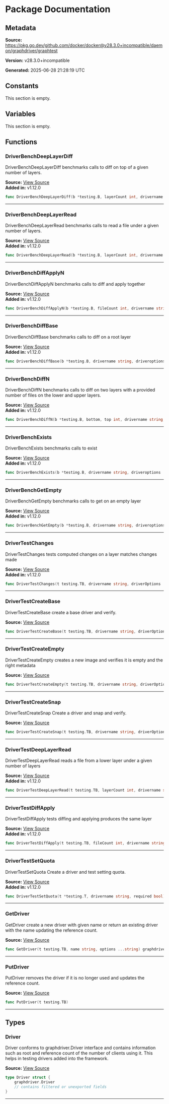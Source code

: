 # Package Documentation

## Metadata

**Source:** https://pkg.go.dev/github.com/docker/docker@v28.3.0+incompatible/daemon/graphdriver/graphtest

**Version:** v28.3.0+incompatible

**Generated:** 2025-06-28 21:28:19 UTC

## Constants

This section is empty.

## Variables

This section is empty.

## Functions

### DriverBenchDeepLayerDiff

DriverBenchDeepLayerDiff benchmarks calls to diff on top of a given number of layers.

**Source:** [View Source](https://github.com/docker/docker/blob/v28.3.0/daemon/graphdriver/graphtest/graphbench_unix.go#L190)  
**Added in:** v1.12.0

```go
func DriverBenchDeepLayerDiff(b *testing.B, layerCount int, drivername string, driveroptions ...string)
```

---

### DriverBenchDeepLayerRead

DriverBenchDeepLayerRead benchmarks calls to read a file under a given number of layers.

**Source:** [View Source](https://github.com/docker/docker/blob/v28.3.0/daemon/graphdriver/graphtest/graphbench_unix.go#L223)  
**Added in:** v1.12.0

```go
func DriverBenchDeepLayerRead(b *testing.B, layerCount int, drivername string, driveroptions ...string)
```

---

### DriverBenchDiffApplyN

DriverBenchDiffApplyN benchmarks calls to diff and apply together

**Source:** [View Source](https://github.com/docker/docker/blob/v28.3.0/daemon/graphdriver/graphtest/graphbench_unix.go#L124)  
**Added in:** v1.12.0

```go
func DriverBenchDiffApplyN(b *testing.B, fileCount int, drivername string, driveroptions ...string)
```

---

### DriverBenchDiffBase

DriverBenchDiffBase benchmarks calls to diff on a root layer

**Source:** [View Source](https://github.com/docker/docker/blob/v28.3.0/daemon/graphdriver/graphtest/graphbench_unix.go#L60)  
**Added in:** v1.12.0

```go
func DriverBenchDiffBase(b *testing.B, drivername string, driveroptions ...string)
```

---

### DriverBenchDiffN

DriverBenchDiffN benchmarks calls to diff on two layers with
a provided number of files on the lower and upper layers.

**Source:** [View Source](https://github.com/docker/docker/blob/v28.3.0/daemon/graphdriver/graphtest/graphbench_unix.go#L89)  
**Added in:** v1.12.0

```go
func DriverBenchDiffN(b *testing.B, bottom, top int, drivername string, driveroptions ...string)
```

---

### DriverBenchExists

DriverBenchExists benchmarks calls to exist

**Source:** [View Source](https://github.com/docker/docker/blob/v28.3.0/daemon/graphdriver/graphtest/graphbench_unix.go#L16)  
**Added in:** v1.12.0

```go
func DriverBenchExists(b *testing.B, drivername string, driveroptions ...string)
```

---

### DriverBenchGetEmpty

DriverBenchGetEmpty benchmarks calls to get on an empty layer

**Source:** [View Source](https://github.com/docker/docker/blob/v28.3.0/daemon/graphdriver/graphtest/graphbench_unix.go#L35)  
**Added in:** v1.12.0

```go
func DriverBenchGetEmpty(b *testing.B, drivername string, driveroptions ...string)
```

---

### DriverTestChanges

DriverTestChanges tests computed changes on a layer matches changes made

**Source:** [View Source](https://github.com/docker/docker/blob/v28.3.0/daemon/graphdriver/graphtest/graphtest_unix.go#L265)  
**Added in:** v1.12.0

```go
func DriverTestChanges(t testing.TB, drivername string, driverOptions ...string)
```

---

### DriverTestCreateBase

DriverTestCreateBase create a base driver and verify.

**Source:** [View Source](https://github.com/docker/docker/blob/v28.3.0/daemon/graphdriver/graphtest/graphtest_unix.go#L113)  

```go
func DriverTestCreateBase(t testing.TB, drivername string, driverOptions ...string)
```

---

### DriverTestCreateEmpty

DriverTestCreateEmpty creates a new image and verifies it is empty and the right metadata

**Source:** [View Source](https://github.com/docker/docker/blob/v28.3.0/daemon/graphdriver/graphtest/graphtest_unix.go#L84)  

```go
func DriverTestCreateEmpty(t testing.TB, drivername string, driverOptions ...string)
```

---

### DriverTestCreateSnap

DriverTestCreateSnap Create a driver and snap and verify.

**Source:** [View Source](https://github.com/docker/docker/blob/v28.3.0/daemon/graphdriver/graphtest/graphtest_unix.go#L125)  

```go
func DriverTestCreateSnap(t testing.TB, drivername string, driverOptions ...string)
```

---

### DriverTestDeepLayerRead

DriverTestDeepLayerRead reads a file from a lower layer under a given number of layers

**Source:** [View Source](https://github.com/docker/docker/blob/v28.3.0/daemon/graphdriver/graphtest/graphtest_unix.go#L144)  
**Added in:** v1.12.0

```go
func DriverTestDeepLayerRead(t testing.TB, layerCount int, drivername string, driverOptions ...string)
```

---

### DriverTestDiffApply

DriverTestDiffApply tests diffing and applying produces the same layer

**Source:** [View Source](https://github.com/docker/docker/blob/v28.3.0/daemon/graphdriver/graphtest/graphtest_unix.go#L174)  
**Added in:** v1.12.0

```go
func DriverTestDiffApply(t testing.TB, fileCount int, drivername string, driverOptions ...string)
```

---

### DriverTestSetQuota

DriverTestSetQuota Create a driver and test setting quota.

**Source:** [View Source](https://github.com/docker/docker/blob/v28.3.0/daemon/graphdriver/graphtest/graphtest_unix.go#L307)  
**Added in:** v1.12.0

```go
func DriverTestSetQuota(t *testing.T, drivername string, required bool)
```

---

### GetDriver

GetDriver create a new driver with given name or return an existing driver with the name updating the reference count.

**Source:** [View Source](https://github.com/docker/docker/blob/v28.3.0/daemon/graphdriver/graphtest/graphtest_unix.go#L62)  

```go
func GetDriver(t testing.TB, name string, options ...string) graphdriver.Driver
```

---

### PutDriver

PutDriver removes the driver if it is no longer used and updates the reference count.

**Source:** [View Source](https://github.com/docker/docker/blob/v28.3.0/daemon/graphdriver/graphtest/graphtest_unix.go#L72)  

```go
func PutDriver(t testing.TB)
```

---

## Types

### Driver

Driver conforms to graphdriver.Driver interface and
contains information such as root and reference count of the number of clients using it.
This helps in testing drivers added into the framework.

**Source:** [View Source](https://github.com/docker/docker/blob/v28.3.0/daemon/graphdriver/graphtest/graphtest_unix.go#L27)  

```go
type Driver struct {
	graphdriver.Driver
	// contains filtered or unexported fields
}
```

---

